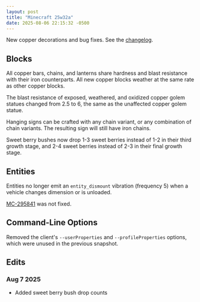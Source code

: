 ```yaml
---
layout: post
title: "Minecraft 25w32a"
date: 2025-08-06 22:15:32 -0500
---
```


New copper decorations and bug fixes. See the [changelog](https://www.minecraft.net/en-us/article/minecraft-snapshot-25w32a).

## Blocks

All copper bars, chains, and lanterns share hardness and blast resistance with their iron counterparts. All new copper blocks weather at the same rate as other copper blocks.

The blast resistance of exposed, weathered, and oxidized copper golem statues changed from 2.5 to 6, the same as the unaffected copper golem statue.

Hanging signs can be crafted with any chain variant, or any combination of chain variants. The resulting sign will still have iron chains.

Sweet berry bushes now drop 1-3 sweet berries instead of 1-2 in their third growth stage, and 2-4 sweet berries instead of 2-3 in their final growth stage.

## Entities

Entities no longer emit an `entity_dismount` vibration (frequency 5) when a vehicle changes dimension or is unloaded.

[MC-295841](https://bugs.mojang.com/browse/MC/issues/MC-295841) was not fixed.

## Command-Line Options

Removed the client's `--userProperties` and `--profileProperties` options, which were unused in the previous snapshot.

## Edits

### Aug 7 2025

- Added sweet berry bush drop counts

